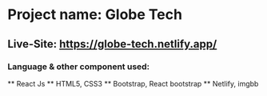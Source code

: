 # Project name: Globe Tech

## Live-Site: https://globe-tech.netlify.app/

### Language & other component used:
   
   ** React Js
   ** HTML5, CSS3
   ** Bootstrap, React bootstrap
   ** Netlify, imgbb

